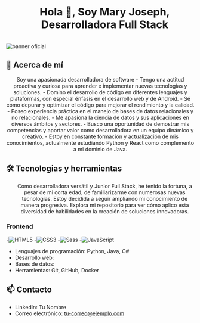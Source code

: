 <!--h1 without bottom border-->
<div id="user-content-toc">
  <ul align="center">
    <summary><h1 style="display: inline-block">Hola 👋, Soy Mary Joseph, Desarrolladora Full Stack </h1></summary>
  </ul>
</div>

![banner oficial](https://github.com/Emjey25/Emjey25/assets/110546904/654729fb-fc5b-40ba-9a81-ad5c5547b8e7)

## 🚀 Acerca de mí

<p align="center">
Soy una apasionada desarrolladora de software 
- Tengo una actitud proactiva y curiosa para aprender e implementar nuevas tecnologías y soluciones.
- Domino el desarrollo de código en diferentes lenguajes y plataformas, con especial énfasis en el desarrollo web y de Android.
- Sé cómo depurar y optimizar el código para mejorar el rendimiento y la calidad.
- Poseo experiencia práctica en el manejo de bases de datos relacionales y no relacionales.
- Me apasiona la ciencia de datos y sus aplicaciones en diversos ámbitos y sectores.
- Busco una oportunidad de demostrar mis competencias y aportar valor como desarrolladora en un equipo dinámico y creativo.
- Estoy en constante formación y actualización de mis conocimientos, actualmente estudiando Python y React como complemento a mi dominio de Java. 
</p>

   


## 🛠️ Tecnologias y herramientas
<!--description #2 herramientas y tecnologias -->
<div id="user-content-toc">
  <ul align="center">
    <summary><style="display: inline-block">Como desarrolladora versátil y Junior Full Stack, he tenido la fortuna, a pesar de mi corta edad, de familiarizarme con numerosas nuevas tecnologías. Estoy decidida a seguir ampliando mi conocimiento de manera progresiva. Explora mi repositorio para ver cómo aplico esta diversidad de habilidades en la creación de soluciones innovadoras.</summary>
  </ul>
</div>

###   Frontend  

-![HTML5](https://img.shields.io/badge/-HTML5-%23E44D27?style=flat-square&logo=html5&logoColor=ffffff)
-![CSS3](https://img.shields.io/badge/-CSS3-%231572B6?style=flat-square&logo=css3)
-![Sass](https://img.shields.io/badge/-Sass-%23CC6699?style=flat-square&logo=sass&logoColor=ffffff)
-![JavaScript](https://img.shields.io/badge/-JavaScript-black?style=flat-square&logo=javascript)


- Lenguajes de programación: Python, Java, C#
- Desarrollo web: 
- Bases de datos:
- Herramientas: Git, GitHub, Docker


## 📫 Contacto
- LinkedIn: Tu Nombre
- Correo electrónico: tu-correo@ejemplo.com

